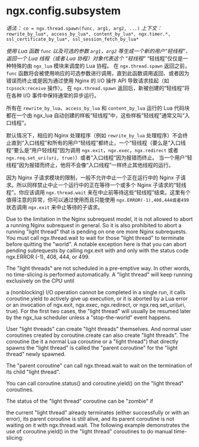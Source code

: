 # ngx.config.subsystem

*语法：* `co = ngx.thread.spawn(func, arg1, arg2, ...)`
*上下文：* `rewrite_by_lua*, access_by_lua*, content_by_lua*, ngx.timer.*, ssl_certificate_by_lua*, ssl_session_fetch_by_lua*`

*使用 Lua 函数 `func` 以及可选的参数 `arg1`，`arg2` 等生成一个新的用户“轻线程”，返回一个 Lua 线程（或者 Lua 协程）对象代表这个 “轻线程”*
“轻线程”仅仅是一种特殊的由 `ngx_lua` 模块来调度的 Lua 协程。
在 `ngx.thread.spawn` 返回之前， `func` 函数将会被使用响应的可选参数进行调用，直到此函数调用返回、或者因为错误而终止或是因为通过使用 Nginx 的 I/O 操作 API 导致请求挂起（如 `tcpsock:receive` 操作）。
在 `ngx.thread.spawn` 返回后，新被创建的“轻线程”将在各种 I/O 事件中保持通常的异步运行。

所有在 `rewrite_by_lua`、`access_by_lua` 和 `content_by_lua` 运行的 Lua 代码块都在一个由 ngx_lua 自动创建的样板“轻线程”中，这些样板“轻线程”通常又叫“入口线程”。

默认情况下，相应的 Nginx 处理程序（例如 `rewrite_by_lua` 处理程序）不会终止直到“入口线程”和所有的用户“轻线程”都终止，一个“轻线程（要么是“入口线程”要么是“用户轻线程”因为调用 `ngx.exit`，`ngx.exec`，`ngx.redirect` 或者 `ngx.req.set_uri(uri, true)`）或者“入口线程”因为报错而终止。
当一个用户“轻线程”因为报错而终止，他将不会像“入口线程”一样终止其他线程的运行。

因为 Nginx 子请求模块的限制，一般不允许中止一个正在运行中的 Nginx 子请求。所以同样禁止中止一个运行中的正在等待一个或多个 Nginx 子请求的“轻线程”。你应该调用 `ngx.thread.wait` 来在中止前等待这些“轻线程”结束。这里有个值得注意的异常，你可以通过使用而且只能使用 `ngx.ERROR(-1),408,444或者499`状态调用 `ngx.exit` 来中止等待的子请求。


Due to the limitation in the Nginx subrequest model, it is not allowed to abort a running Nginx subrequest in general. So it is also prohibited to abort a running "light thread" that is pending on one ore more Nginx subrequests. You must call ngx.thread.wait to wait for those "light thread" to terminate before quitting the "world". A notable exception here is that you can abort pending subrequests by calling ngx.exit with and only with the status code ngx.ERROR (-1), 408, 444, or 499.

The "light threads" are not scheduled in a pre-emptive way. In other words, no time-slicing is performed automatically. A "light thread" will keep running exclusively on the CPU until

a (nonblocking) I/O operation cannot be completed in a single run,
it calls coroutine.yield to actively give up execution, or
it is aborted by a Lua error or an invocation of ngx.exit, ngx.exec, ngx.redirect, or ngx.req.set_uri(uri, true).
For the first two cases, the "light thread" will usually be resumed later by the ngx_lua scheduler unless a "stop-the-world" event happens.

User "light threads" can create "light threads" themselves. And normal user coroutines created by coroutine.create can also create "light threads". The coroutine (be it a normal Lua coroutine or a "light thread") that directly spawns the "light thread" is called the "parent coroutine" for the "light thread" newly spawned.

The "parent coroutine" can call ngx.thread.wait to wait on the termination of its child "light thread".

You can call coroutine.status() and coroutine.yield() on the "light thread" coroutines.

The status of the "light thread" coroutine can be "zombie" if

the current "light thread" already terminates (either successfully or with an error),
its parent coroutine is still alive, and
its parent coroutine is not waiting on it with ngx.thread.wait.
The following example demonstrates the use of coroutine.yield() in the "light thread" coroutines to do manual time-slicing: